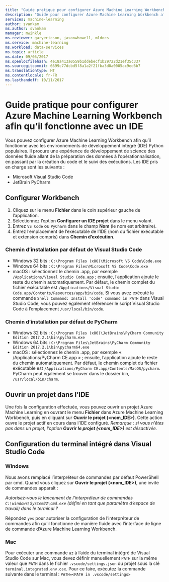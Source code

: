 ```yaml
---
title: "Guide pratique pour configurer Azure Machine Learning Workbench afin qu’il fonctionne avec un IDE  | Microsoft Docs"
description: "Guide pour configurer Azure Machine Learning Workbench afin qu’il fonctionne avec votre IDE."
services: machine-learning
author: svankam
ms.author: svankam
manager: mwinkle
ms.reviewer: garyericson, jasonwhowell, mldocs
ms.service: machine-learning
ms.workload: data-services
ms.topic: article
ms.date: 09/05/2017
ms.openlocfilehash: 4e18a413a0559b1ddebecf1b29722d21ef35c337
ms.sourcegitcommit: 6699c77dcbd5f8a1a2f21fba3d0a0005ac9ed6b7
ms.translationtype: HT
ms.contentlocale: fr-FR
ms.lasthandoff: 10/11/2017
---
```

# <a name="how-to-configure-azure-machine-learning-workbench-to-work-with-an-ide"></a>Guide pratique pour configurer Azure Machine Learning Workbench afin qu’il fonctionne avec un IDE 

Vous pouvez configurer Azure Machine Learning Workbench afin qu’il fonctionne avec les environnements de développement intégré (IDE) Python populaires. Il procure une expérience de développement de science des données fluide allant de la préparation des données à l’opérationnalisation, en passant par la création du code et le suivi des exécutions. Les IDE pris en charge sont les suivants :
- Microsoft Visual Studio Code 
- JetBrain PyCharm 

## <a name="configure-workbench"></a>Configurer Workbench
1. Cliquez sur le menu **Fichier** dans le coin supérieur gauche de l’application. 
2. Sélectionnez l’option **Configurer un IDE projet** dans le menu volant. 
3. Entrez `VS Code` ou `PyCharm` dans le champ **Nom** (le nom est arbitraire).
4. Entrez l’emplacement de l’exécutable de l’IDE (nom du fichier exécutable et extension compris) dans **Chemin d’exécution**.

### <a name="default-install-path-for-visual-studio-code"></a>Chemin d’installation par défaut de Visual Studio Code  

* Windows 32 bits : `C:\Program Files (x86)\Microsoft VS Code\Code.exe`
* Windows 64 bits : `C:\Program Files\Microsoft VS Code\Code.exe`
* macOS : sélectionnez le chemin .app, par exemple `/Applications/Visual Studio Code.app` ; ensuite, l’application ajoute le reste du chemin automatiquement. Par défaut, le chemin complet du fichier exécutable est `/Applications/Visual Studio Code.app/Contents/Resources/app/bin/code`. Si vous avez exécuté la commande `Shell Command: Install 'code' command in PATH` dans Visual Studio Code, vous pouvez également référencer le script Visual Studio Code à l’emplacement `/usr/local/bin/code`.

### <a name="default-install-path-for-pycharm"></a>Chemin d’installation par défaut de PyCharm 

* Windows 32 bits : `C:\Program Files (x86)\JetBrains\PyCharm Community Edition 2017.2.1\bin\pycharm.exe` 
* Windows 64 bits : `C:\Program Files\JetBrains\PyCharm Community Edition 2017.2.1\bin\pycharm64.exe`
* macOS : sélectionnez le chemin .app, par exemple « /Applications/PyCharm CE.app » ; ensuite, l’application ajoute le reste du chemin automatiquement. Par défaut, le chemin complet du fichier exécutable est `/Applications/PyCharm CE.app/Contents/MacOS/pycharm`. PyCharm peut également se trouver dans le dossier bin, `/usr/local/bin/charm`.

## <a name="open-project-in-ide"></a>Ouvrir un projet dans l’IDE 
Une fois la configuration effectuée, vous pouvez ouvrir un projet Azure Machine Learning en ouvrant le menu **Fichier** dans Azure Machine Learning Workbench, puis en cliquant sur **Ouvrir le projet (<nom_IDE>)**. Cette action ouvre le projet actif en cours dans l’IDE configuré. _Remarque : si vous n’êtes pas dans un projet, l’option **Ouvrir le projet (<nom_IDE>)** est désactivée._

## <a name="configuring-the-integrated-terminal-in-visual-studio-code"></a>Configuration du terminal intégré dans Visual Studio Code

### <a name="windows"></a>Windows 
Nous avons remplacé l’interpréteur de commandes par défaut PowerShell par cmd. Quand vous cliquez sur **Ouvrir le projet (<nom_IDE>)**, une invite de commandes apparaît : 

_Autorisez-vous le lancement de l’interpréteur de commandes `C:\windows\System32\cmd.exe` (défini en tant que paramètre d’espace de travail) dans le terminal ?_

Répondez `yes` pour autoriser la configuration de l’interpréteur de commandes afin qu’il fonctionne de manière fluide avec l’interface de ligne de commande d’Azure Machine Learning Workbench.

### <a name="mac"></a>Mac
Pour exécuter une commande `az` à l’aide du terminal intégré de Visual Studio Code sur Mac, vous devez définir manuellement `PATH` sur la même valeur que `PATH` dans le fichier `.vscode/settings.json` du projet sous la clé `terminal.integrated.env.osx`. Pour ce faire, exécutez la commande suivante dans le terminal : `PATH=<PATH in .vscode/settings>`

